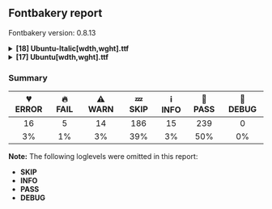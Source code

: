 ## Fontbakery report

Fontbakery version: 0.8.13

<details><summary><b>[18] Ubuntu-Italic[wdth,wght].ttf</b></summary><div><details><summary>💔 <b>ERROR:</b> Check METADATA.pb includes production subsets. (<a href="https://font-bakery.readthedocs.io/en/stable/fontbakery/profiles/googlefonts.html#com.google.fonts/check/metadata/includes_production_subsets">com.google.fonts/check/metadata/includes_production_subsets</a>)</summary><div>


* 💔 **ERROR** The condition <FontBakeryCondition:production_metadata> had an error: ConnectionError: HTTPConnectionPool(host='fonts.google.com', port=80): Max retries exceeded with url: /metadata/fonts (Caused by NewConnectionError('<urllib3.connection.HTTPConnection object at 0x1108721c0>: Failed to establish a new connection: [Errno 8] nodename nor servname provided, or not known'))
</div></details><details><summary>💔 <b>ERROR:</b> Version number has increased since previous release on Google Fonts? (<a href="https://font-bakery.readthedocs.io/en/stable/fontbakery/profiles/googlefonts.html#com.google.fonts/check/version_bump">com.google.fonts/check/version_bump</a>)</summary><div>


* 💔 **ERROR** The condition <FontBakeryCondition:api_gfonts_ttFont> had an error: FailedConditionError: The condition <FontBakeryCondition:remote_styles> had an error: ConnectionError: HTTPConnectionPool(host='fonts.google.com', port=80): Max retries exceeded with url: /metadata/fonts (Caused by NewConnectionError('<urllib3.connection.HTTPConnection object at 0x110e61190>: Failed to establish a new connection: [Errno 8] nodename nor servname provided, or not known'))
</div></details><details><summary>💔 <b>ERROR:</b> Glyphs are similiar to Google Fonts version? (<a href="https://font-bakery.readthedocs.io/en/stable/fontbakery/profiles/googlefonts.html#com.google.fonts/check/production_glyphs_similarity">com.google.fonts/check/production_glyphs_similarity</a>)</summary><div>


* 💔 **ERROR** The condition <FontBakeryCondition:api_gfonts_ttFont> had an error: FailedConditionError: The condition <FontBakeryCondition:remote_styles> had an error: ConnectionError: HTTPConnectionPool(host='fonts.google.com', port=80): Max retries exceeded with url: /metadata/fonts (Caused by NewConnectionError('<urllib3.connection.HTTPConnection object at 0x110e61190>: Failed to establish a new connection: [Errno 8] nodename nor servname provided, or not known'))
</div></details><details><summary>💔 <b>ERROR:</b> Familyname must be unique according to namecheck.fontdata.com (<a href="https://font-bakery.readthedocs.io/en/stable/fontbakery/profiles/googlefonts.html#com.google.fonts/check/fontdata_namecheck">com.google.fonts/check/fontdata_namecheck</a>)</summary><div>


* 💔 **ERROR** Failed to access: http://namecheck.fontdata.com.
		This check relies on the external service http://namecheck.fontdata.com via the internet. While the service cannot be reached or does not respond this check is broken.

		You can exclude this check with the command line option:
		-x com.google.fonts/check/fontdata_namecheck

		Or you can wait until the service is available again.
		If the problem persists please report this issue at: https://github.com/googlefonts/fontbakery/issues

		Original error message:
		<class 'requests.exceptions.ConnectionError'> [code: namecheck-service]
</div></details><details><summary>💔 <b>ERROR:</b> Check font follows the Google Fonts vertical metric schema (<a href="https://font-bakery.readthedocs.io/en/stable/fontbakery/profiles/googlefonts.html#com.google.fonts/check/vertical_metrics">com.google.fonts/check/vertical_metrics</a>)</summary><div>


* 💔 **ERROR** The condition <FontBakeryCondition:remote_styles> had an error: ConnectionError: HTTPConnectionPool(host='fonts.google.com', port=80): Max retries exceeded with url: /metadata/fonts (Caused by NewConnectionError('<urllib3.connection.HTTPConnection object at 0x110e61190>: Failed to establish a new connection: [Errno 8] nodename nor servname provided, or not known'))
</div></details><details><summary>💔 <b>ERROR:</b> Check if the vertical metrics of a family are similar to the same family hosted on Google Fonts. (<a href="https://font-bakery.readthedocs.io/en/stable/fontbakery/profiles/googlefonts.html#com.google.fonts/check/vertical_metrics_regressions">com.google.fonts/check/vertical_metrics_regressions</a>)</summary><div>


* 💔 **ERROR** The condition <FontBakeryCondition:regular_remote_style> had an error: FailedConditionError: The condition <FontBakeryCondition:remote_styles> had an error: ConnectionError: HTTPConnectionPool(host='fonts.google.com', port=80): Max retries exceeded with url: /metadata/fonts (Caused by NewConnectionError('<urllib3.connection.HTTPConnection object at 0x110e61190>: Failed to establish a new connection: [Errno 8] nodename nor servname provided, or not known'))
</div></details><details><summary>💔 <b>ERROR:</b> Check font follows the Google Fonts CJK vertical metric schema (<a href="https://font-bakery.readthedocs.io/en/stable/fontbakery/profiles/googlefonts.html#com.google.fonts/check/cjk_vertical_metrics">com.google.fonts/check/cjk_vertical_metrics</a>)</summary><div>


* 💔 **ERROR** The condition <FontBakeryCondition:remote_styles> had an error: ConnectionError: HTTPConnectionPool(host='fonts.google.com', port=80): Max retries exceeded with url: /metadata/fonts (Caused by NewConnectionError('<urllib3.connection.HTTPConnection object at 0x110e61190>: Failed to establish a new connection: [Errno 8] nodename nor servname provided, or not known'))
</div></details><details><summary>💔 <b>ERROR:</b> Check if the vertical metrics of a CJK family are similar to the same family hosted on Google Fonts. (<a href="https://font-bakery.readthedocs.io/en/stable/fontbakery/profiles/googlefonts.html#com.google.fonts/check/cjk_vertical_metrics_regressions">com.google.fonts/check/cjk_vertical_metrics_regressions</a>)</summary><div>


* 💔 **ERROR** The condition <FontBakeryCondition:regular_remote_style> had an error: FailedConditionError: The condition <FontBakeryCondition:remote_styles> had an error: ConnectionError: HTTPConnectionPool(host='fonts.google.com', port=80): Max retries exceeded with url: /metadata/fonts (Caused by NewConnectionError('<urllib3.connection.HTTPConnection object at 0x110e61190>: Failed to establish a new connection: [Errno 8] nodename nor servname provided, or not known'))
</div></details><details><summary>🔥 <b>FAIL:</b> Copyright notices match canonical pattern in fonts (<a href="https://font-bakery.readthedocs.io/en/stable/fontbakery/profiles/googlefonts.html#com.google.fonts/check/font_copyright">com.google.fonts/check/font_copyright</a>)</summary><div>


* 🔥 **FAIL** Name Table entry: Copyright notices should match a pattern similar to: "Copyright 2019 The Familyname Project Authors (git url)"
But instead we have got:
"Copyright 2011, 2022, 2023 Canonical Ltd. Licensed under the Ubuntu Font Licence 1.0" [code: bad-notice-format]
</div></details><details><summary>🔥 <b>FAIL:</b> Check variable font instances (<a href="https://font-bakery.readthedocs.io/en/stable/fontbakery/profiles/googlefonts.html#com.google.fonts/check/fvar_instances">com.google.fonts/check/fvar_instances</a>)</summary><div>


* 🔥 **FAIL** fvar instances are incorrect:
- Delete additional instances

| Name | current | expected |
| :--- | :--- | :--- |
| Condensed ExtraLight Italic | wdth=75.0, wght=200.0 | N/A |
| Condensed Italic | wdth=75.0, wght=400.0 | N/A |
| Condensed SemiBold Italic | wdth=75.0, wght=600.0 | N/A |
| Condensed ExtraBold Italic | wdth=75.0, wght=800.0 | N/A |
| Condensed Light Italic | wdth=75.0, wght=300.0 | N/A |
| Condensed Bold Italic | wdth=75.0, wght=700.0 | N/A |
| Condensed Thin Italic | wdth=75.0, wght=100.0 | N/A |
| Condensed Medium Italic | wdth=75.0, wght=500.0 | N/A |
| Thin Italic | wdth=100.0, wght=100.0 | wdth=100.0, wght=100.0 |
| ExtraLight Italic | wdth=100.0, wght=200.0 | wdth=100.0, wght=200.0 |
| Light Italic | wdth=100.0, wght=300.0 | wdth=100.0, wght=300.0 |
| Italic | wdth=100.0, wght=400.0 | wdth=100.0, wght=400.0 |
| Medium Italic | wdth=100.0, wght=500.0 | wdth=100.0, wght=500.0 |
| SemiBold Italic | wdth=100.0, wght=600.0 | wdth=100.0, wght=600.0 |
| Bold Italic | wdth=100.0, wght=700.0 | wdth=100.0, wght=700.0 |
| ExtraBold Italic | wdth=100.0, wght=800.0 | wdth=100.0, wght=800.0 | [code: bad-fvar-instances]
</div></details><details><summary>🔥 <b>FAIL:</b> Do we have the latest version of FontBakery installed? (<a href="https://font-bakery.readthedocs.io/en/stable/fontbakery/profiles/universal.html#com.google.fonts/check/fontbakery_version">com.google.fonts/check/fontbakery_version</a>)</summary><div>


* 🔥 **FAIL** Request to PyPI.org failed with this message:
HTTPSConnectionPool(host='pypi.org', port=443): Max retries exceeded with url: /pypi/fontbakery/json (Caused by NewConnectionError('<urllib3.connection.HTTPSConnection object at 0x119c74130>: Failed to establish a new connection: [Errno 8] nodename nor servname provided, or not known')) [code: connection-error]
</div></details><details><summary>⚠ <b>WARN:</b> Is there kerning info for non-ligated sequences? (<a href="https://font-bakery.readthedocs.io/en/stable/fontbakery/profiles/googlefonts.html#com.google.fonts/check/kerning_for_non_ligated_sequences">com.google.fonts/check/kerning_for_non_ligated_sequences</a>)</summary><div>


* ⚠ **WARN** GPOS table lacks kerning info for the following non-ligated sequences:

	- f + f

	- f + i

	- i + f

	- f + l

	- l + f 

	- i + l [code: lacks-kern-info]
</div></details><details><summary>⚠ <b>WARN:</b> Ensure fonts have ScriptLangTags declared on the 'meta' table. (<a href="https://font-bakery.readthedocs.io/en/stable/fontbakery/profiles/googlefonts.html#com.google.fonts/check/meta/script_lang_tags">com.google.fonts/check/meta/script_lang_tags</a>)</summary><div>


* ⚠ **WARN** This font file does not have a 'meta' table. [code: lacks-meta-table]
</div></details><details><summary>⚠ <b>WARN:</b> Check font contains no unreachable glyphs (<a href="https://font-bakery.readthedocs.io/en/stable/fontbakery/profiles/universal.html#com.google.fonts/check/unreachable_glyphs">com.google.fonts/check/unreachable_glyphs</a>)</summary><div>


* ⚠ **WARN** The following glyphs could not be reached by codepoint or substitution rules:

	- IJacute

	- NULL

	- ampersand.001

	- eight_fraction_nine

	- five_fraction_nine

	- five_fraction_seven

	- four_fraction_nine

	- four_fraction_seven

	- ijacute

	- seven_fraction_nine 

	- 5 more.

Use -F or --full-lists to disable shortening of long lists.
 [code: unreachable-glyphs]
</div></details><details><summary>⚠ <b>WARN:</b> Does the font contain a soft hyphen? (<a href="https://font-bakery.readthedocs.io/en/stable/fontbakery/profiles/universal.html#com.google.fonts/check/soft_hyphen">com.google.fonts/check/soft_hyphen</a>)</summary><div>


* ⚠ **WARN** This font has a 'Soft Hyphen' character. [code: softhyphen]
</div></details><details><summary>⚠ <b>WARN:</b> Detect any interpolation issues in the font. (<a href="https://font-bakery.readthedocs.io/en/stable/fontbakery/profiles/universal.html#com.google.fonts/check/interpolation_issues">com.google.fonts/check/interpolation_issues</a>)</summary><div>


* ⚠ **WARN** Interpolation issues were found in the font: 	- Contour 1 start point differs in glyph 'zero' between location <fontTools.ttLib.ttGlyphSet._TTGlyphSetGlyf object at 0x11f401d30> and location <fontTools.ttLib.ttGlyphSet._TTGlyphSetGlyf object at 0x11e0b84f0>

	- Contour 1 start point differs in glyph 'o' between location <fontTools.ttLib.ttGlyphSet._TTGlyphSetGlyf object at 0x11f401d30> and location <fontTools.ttLib.ttGlyphSet._TTGlyphSetGlyf object at 0x11e0b84f0>

	- Contour 1 start point differs in glyph 'ohorn' between location <fontTools.ttLib.ttGlyphSet._TTGlyphSetGlyf object at 0x11f401d30> and location <fontTools.ttLib.ttGlyphSet._TTGlyphSetGlyf object at 0x11e0b84f0>

	- Contour 1 start point differs in glyph 'uni01A3' between location <fontTools.ttLib.ttGlyphSet._TTGlyphSetGlyf object at 0x11f401d30> and location <fontTools.ttLib.ttGlyphSet._TTGlyphSetGlyf object at 0x11e0b84f0>

	- Contour 1 start point differs in glyph 'uni01EB' between location <fontTools.ttLib.ttGlyphSet._TTGlyphSetGlyf object at 0x11f401d30> and location <fontTools.ttLib.ttGlyphSet._TTGlyphSetGlyf object at 0x11e0b84f0>

	- Contour 1 start point differs in glyph 'yucy' between location <fontTools.ttLib.ttGlyphSet._TTGlyphSetGlyf object at 0x11f401d30> and location <fontTools.ttLib.ttGlyphSet._TTGlyphSetGlyf object at 0x11e0b84f0> 

	- Contour order differs in glyph 'ijacute': [0, 1, 2, 3] in <fontTools.ttLib.ttGlyphSet._TTGlyphSetGlyf object at 0x11f401d30>, [0, 1, 3, 2] in <fontTools.ttLib.ttGlyphSet._TTGlyphSetGlyf object at 0x11e0b8370>. [code: interpolation-issues]
</div></details><details><summary>⚠ <b>WARN:</b> Check glyphs in mark glyph class are non-spacing. (<a href="https://font-bakery.readthedocs.io/en/stable/fontbakery/profiles/gdef.html#com.google.fonts/check/gdef_spacing_marks">com.google.fonts/check/gdef_spacing_marks</a>)</summary><div>


* ⚠ **WARN** The following spacing glyphs may be in the GDEF mark glyph class by mistake:
	 acute.asc (unencoded), caron.asc (unencoded), circumflex.asc (unencoded), dieresistonos (U+0385), tonos (U+0384), uni1FBE (U+1FBE), uni1FBF (U+1FBF), uni1FC0 (U+1FC0), uni1FC1 (U+1FC1), uni1FCD (U+1FCD) and 10 more.

Use -F or --full-lists to disable shortening of long lists. [code: spacing-mark-glyphs]
</div></details><details><summary>⚠ <b>WARN:</b> Check GDEF mark glyph class doesn't have characters that are not marks. (<a href="https://font-bakery.readthedocs.io/en/stable/fontbakery/profiles/gdef.html#com.google.fonts/check/gdef_non_mark_chars">com.google.fonts/check/gdef_non_mark_chars</a>)</summary><div>


* ⚠ **WARN** The following non-mark characters should not be in the GDEF mark glyph class:
	 U+0384, U+0385, U+1FBE, U+1FBF, U+1FC0, U+1FC1, U+1FCD, U+1FCE, U+1FCF, U+1FDD and 7 more.

Use -F or --full-lists to disable shortening of long lists. [code: non-mark-chars]
</div></details><br></div></details><details><summary><b>[17] Ubuntu[wdth,wght].ttf</b></summary><div><details><summary>💔 <b>ERROR:</b> Check METADATA.pb includes production subsets. (<a href="https://font-bakery.readthedocs.io/en/stable/fontbakery/profiles/googlefonts.html#com.google.fonts/check/metadata/includes_production_subsets">com.google.fonts/check/metadata/includes_production_subsets</a>)</summary><div>


* 💔 **ERROR** The condition <FontBakeryCondition:production_metadata> had an error: ConnectionError: HTTPConnectionPool(host='fonts.google.com', port=80): Max retries exceeded with url: /metadata/fonts (Caused by NewConnectionError('<urllib3.connection.HTTPConnection object at 0x1108721c0>: Failed to establish a new connection: [Errno 8] nodename nor servname provided, or not known'))
</div></details><details><summary>💔 <b>ERROR:</b> Version number has increased since previous release on Google Fonts? (<a href="https://font-bakery.readthedocs.io/en/stable/fontbakery/profiles/googlefonts.html#com.google.fonts/check/version_bump">com.google.fonts/check/version_bump</a>)</summary><div>


* 💔 **ERROR** The condition <FontBakeryCondition:api_gfonts_ttFont> had an error: FailedConditionError: The condition <FontBakeryCondition:remote_styles> had an error: ConnectionError: HTTPConnectionPool(host='fonts.google.com', port=80): Max retries exceeded with url: /metadata/fonts (Caused by NewConnectionError('<urllib3.connection.HTTPConnection object at 0x1112f68b0>: Failed to establish a new connection: [Errno 8] nodename nor servname provided, or not known'))
</div></details><details><summary>💔 <b>ERROR:</b> Glyphs are similiar to Google Fonts version? (<a href="https://font-bakery.readthedocs.io/en/stable/fontbakery/profiles/googlefonts.html#com.google.fonts/check/production_glyphs_similarity">com.google.fonts/check/production_glyphs_similarity</a>)</summary><div>


* 💔 **ERROR** The condition <FontBakeryCondition:api_gfonts_ttFont> had an error: FailedConditionError: The condition <FontBakeryCondition:remote_styles> had an error: ConnectionError: HTTPConnectionPool(host='fonts.google.com', port=80): Max retries exceeded with url: /metadata/fonts (Caused by NewConnectionError('<urllib3.connection.HTTPConnection object at 0x1112f68b0>: Failed to establish a new connection: [Errno 8] nodename nor servname provided, or not known'))
</div></details><details><summary>💔 <b>ERROR:</b> Familyname must be unique according to namecheck.fontdata.com (<a href="https://font-bakery.readthedocs.io/en/stable/fontbakery/profiles/googlefonts.html#com.google.fonts/check/fontdata_namecheck">com.google.fonts/check/fontdata_namecheck</a>)</summary><div>


* 💔 **ERROR** Failed to access: http://namecheck.fontdata.com.
		This check relies on the external service http://namecheck.fontdata.com via the internet. While the service cannot be reached or does not respond this check is broken.

		You can exclude this check with the command line option:
		-x com.google.fonts/check/fontdata_namecheck

		Or you can wait until the service is available again.
		If the problem persists please report this issue at: https://github.com/googlefonts/fontbakery/issues

		Original error message:
		<class 'requests.exceptions.ConnectionError'> [code: namecheck-service]
</div></details><details><summary>💔 <b>ERROR:</b> Check font follows the Google Fonts vertical metric schema (<a href="https://font-bakery.readthedocs.io/en/stable/fontbakery/profiles/googlefonts.html#com.google.fonts/check/vertical_metrics">com.google.fonts/check/vertical_metrics</a>)</summary><div>


* 💔 **ERROR** The condition <FontBakeryCondition:remote_styles> had an error: ConnectionError: HTTPConnectionPool(host='fonts.google.com', port=80): Max retries exceeded with url: /metadata/fonts (Caused by NewConnectionError('<urllib3.connection.HTTPConnection object at 0x1112f68b0>: Failed to establish a new connection: [Errno 8] nodename nor servname provided, or not known'))
</div></details><details><summary>💔 <b>ERROR:</b> Check if the vertical metrics of a family are similar to the same family hosted on Google Fonts. (<a href="https://font-bakery.readthedocs.io/en/stable/fontbakery/profiles/googlefonts.html#com.google.fonts/check/vertical_metrics_regressions">com.google.fonts/check/vertical_metrics_regressions</a>)</summary><div>


* 💔 **ERROR** The condition <FontBakeryCondition:regular_remote_style> had an error: FailedConditionError: The condition <FontBakeryCondition:remote_styles> had an error: ConnectionError: HTTPConnectionPool(host='fonts.google.com', port=80): Max retries exceeded with url: /metadata/fonts (Caused by NewConnectionError('<urllib3.connection.HTTPConnection object at 0x1112f68b0>: Failed to establish a new connection: [Errno 8] nodename nor servname provided, or not known'))
</div></details><details><summary>💔 <b>ERROR:</b> Check font follows the Google Fonts CJK vertical metric schema (<a href="https://font-bakery.readthedocs.io/en/stable/fontbakery/profiles/googlefonts.html#com.google.fonts/check/cjk_vertical_metrics">com.google.fonts/check/cjk_vertical_metrics</a>)</summary><div>


* 💔 **ERROR** The condition <FontBakeryCondition:remote_styles> had an error: ConnectionError: HTTPConnectionPool(host='fonts.google.com', port=80): Max retries exceeded with url: /metadata/fonts (Caused by NewConnectionError('<urllib3.connection.HTTPConnection object at 0x1112f68b0>: Failed to establish a new connection: [Errno 8] nodename nor servname provided, or not known'))
</div></details><details><summary>💔 <b>ERROR:</b> Check if the vertical metrics of a CJK family are similar to the same family hosted on Google Fonts. (<a href="https://font-bakery.readthedocs.io/en/stable/fontbakery/profiles/googlefonts.html#com.google.fonts/check/cjk_vertical_metrics_regressions">com.google.fonts/check/cjk_vertical_metrics_regressions</a>)</summary><div>


* 💔 **ERROR** The condition <FontBakeryCondition:regular_remote_style> had an error: FailedConditionError: The condition <FontBakeryCondition:remote_styles> had an error: ConnectionError: HTTPConnectionPool(host='fonts.google.com', port=80): Max retries exceeded with url: /metadata/fonts (Caused by NewConnectionError('<urllib3.connection.HTTPConnection object at 0x1112f68b0>: Failed to establish a new connection: [Errno 8] nodename nor servname provided, or not known'))
</div></details><details><summary>🔥 <b>FAIL:</b> Copyright notices match canonical pattern in fonts (<a href="https://font-bakery.readthedocs.io/en/stable/fontbakery/profiles/googlefonts.html#com.google.fonts/check/font_copyright">com.google.fonts/check/font_copyright</a>)</summary><div>


* 🔥 **FAIL** Name Table entry: Copyright notices should match a pattern similar to: "Copyright 2019 The Familyname Project Authors (git url)"
But instead we have got:
"Copyright 2011, 2022, 2023 Canonical Ltd. Licensed under the Ubuntu Font Licence 1.0" [code: bad-notice-format]
</div></details><details><summary>🔥 <b>FAIL:</b> Check variable font instances (<a href="https://font-bakery.readthedocs.io/en/stable/fontbakery/profiles/googlefonts.html#com.google.fonts/check/fvar_instances">com.google.fonts/check/fvar_instances</a>)</summary><div>


* 🔥 **FAIL** fvar instances are incorrect:
- Delete additional instances

| Name | current | expected |
| :--- | :--- | :--- |
| Condensed Light | wdth=75.0, wght=300.0 | N/A |
| Condensed Bold | wdth=75.0, wght=700.0 | N/A |
| Condensed SemiBold | wdth=75.0, wght=600.0 | N/A |
| Condensed ExtraBold | wdth=75.0, wght=800.0 | N/A |
| Condensed Regular | wdth=75.0, wght=400.0 | N/A |
| Condensed ExtraLight | wdth=75.0, wght=200.0 | N/A |
| Condensed Thin | wdth=75.0, wght=100.0 | N/A |
| Condensed Medium | wdth=75.0, wght=500.0 | N/A |
| Thin | wdth=100.0, wght=100.0 | wdth=100.0, wght=100.0 |
| ExtraLight | wdth=100.0, wght=200.0 | wdth=100.0, wght=200.0 |
| Light | wdth=100.0, wght=300.0 | wdth=100.0, wght=300.0 |
| Regular | wdth=100.0, wght=400.0 | wdth=100.0, wght=400.0 |
| Medium | wdth=100.0, wght=500.0 | wdth=100.0, wght=500.0 |
| SemiBold | wdth=100.0, wght=600.0 | wdth=100.0, wght=600.0 |
| Bold | wdth=100.0, wght=700.0 | wdth=100.0, wght=700.0 |
| ExtraBold | wdth=100.0, wght=800.0 | wdth=100.0, wght=800.0 | [code: bad-fvar-instances]
</div></details><details><summary>⚠ <b>WARN:</b> Ensure files are not too large. (<a href="https://font-bakery.readthedocs.io/en/stable/fontbakery/profiles/googlefonts.html#com.google.fonts/check/file_size">com.google.fonts/check/file_size</a>)</summary><div>


* ⚠ **WARN** Font file is 1.0Mb; ideally it should be less than 1.0Mb [code: large-font]
</div></details><details><summary>⚠ <b>WARN:</b> Is there kerning info for non-ligated sequences? (<a href="https://font-bakery.readthedocs.io/en/stable/fontbakery/profiles/googlefonts.html#com.google.fonts/check/kerning_for_non_ligated_sequences">com.google.fonts/check/kerning_for_non_ligated_sequences</a>)</summary><div>


* ⚠ **WARN** GPOS table lacks kerning info for the following non-ligated sequences:

	- f + f

	- f + i

	- i + f

	- f + l

	- l + f 

	- i + l [code: lacks-kern-info]
</div></details><details><summary>⚠ <b>WARN:</b> Ensure fonts have ScriptLangTags declared on the 'meta' table. (<a href="https://font-bakery.readthedocs.io/en/stable/fontbakery/profiles/googlefonts.html#com.google.fonts/check/meta/script_lang_tags">com.google.fonts/check/meta/script_lang_tags</a>)</summary><div>


* ⚠ **WARN** This font file does not have a 'meta' table. [code: lacks-meta-table]
</div></details><details><summary>⚠ <b>WARN:</b> Check font contains no unreachable glyphs (<a href="https://font-bakery.readthedocs.io/en/stable/fontbakery/profiles/universal.html#com.google.fonts/check/unreachable_glyphs">com.google.fonts/check/unreachable_glyphs</a>)</summary><div>


* ⚠ **WARN** The following glyphs could not be reached by codepoint or substitution rules:

	- IJacute

	- eight_fraction_nine

	- five_fraction_nine

	- five_fraction_seven

	- four_fraction_nine

	- four_fraction_seven

	- ijacute

	- seven_fraction_nine

	- six_fraction_seven

	- three_fraction_seven

	- two_fraction_nine 

	- two_fraction_seven
 [code: unreachable-glyphs]
</div></details><details><summary>⚠ <b>WARN:</b> Does the font contain a soft hyphen? (<a href="https://font-bakery.readthedocs.io/en/stable/fontbakery/profiles/universal.html#com.google.fonts/check/soft_hyphen">com.google.fonts/check/soft_hyphen</a>)</summary><div>


* ⚠ **WARN** This font has a 'Soft Hyphen' character. [code: softhyphen]
</div></details><details><summary>⚠ <b>WARN:</b> Check glyphs in mark glyph class are non-spacing. (<a href="https://font-bakery.readthedocs.io/en/stable/fontbakery/profiles/gdef.html#com.google.fonts/check/gdef_spacing_marks">com.google.fonts/check/gdef_spacing_marks</a>)</summary><div>


* ⚠ **WARN** The following spacing glyphs may be in the GDEF mark glyph class by mistake:
	 acute_greek.sc (unencoded), dieresistonos (U+0385), grave_greek.sc (unencoded), tonos (U+0384), tonos.sc (unencoded), uni1FBE (U+1FBE), uni1FBF (U+1FBF), uni1FBF.sc (unencoded), uni1FC0 (U+1FC0), uni1FC1 (U+1FC1) and 17 more.

Use -F or --full-lists to disable shortening of long lists. [code: spacing-mark-glyphs]
</div></details><details><summary>⚠ <b>WARN:</b> Check GDEF mark glyph class doesn't have characters that are not marks. (<a href="https://font-bakery.readthedocs.io/en/stable/fontbakery/profiles/gdef.html#com.google.fonts/check/gdef_non_mark_chars">com.google.fonts/check/gdef_non_mark_chars</a>)</summary><div>


* ⚠ **WARN** The following non-mark characters should not be in the GDEF mark glyph class:
	 U+0384, U+0385, U+1FBE, U+1FBF, U+1FC0, U+1FC1, U+1FCD, U+1FCE, U+1FCF, U+1FDD and 6 more.

Use -F or --full-lists to disable shortening of long lists. [code: non-mark-chars]
</div></details><br></div></details>

### Summary

| 💔 ERROR | 🔥 FAIL | ⚠ WARN | 💤 SKIP | ℹ INFO | 🍞 PASS | 🔎 DEBUG |
|:-----:|:----:|:----:|:----:|:----:|:----:|:----:|
| 16 | 5 | 14 | 186 | 15 | 239 | 0 |
| 3% | 1% | 3% | 39% | 3% | 50% | 0% |

**Note:** The following loglevels were omitted in this report:
* **SKIP**
* **INFO**
* **PASS**
* **DEBUG**

